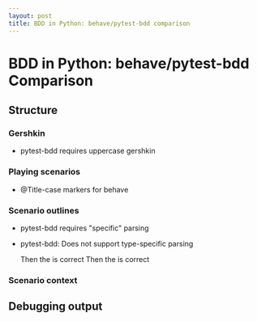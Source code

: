 ```yaml
---
layout: post
title: BDD in Python: behave/pytest-bdd comparison
---
```


# BDD in Python: behave/pytest-bdd Comparison

## Structure
### Gershkin
- pytest-bdd requires uppercase gershkin
### Playing scenarios
- @Title-case markers for behave

### Scenario outlines
- pytest-bdd requires "specific" parsing
- pytest-bdd: Does not support type-specific parsing
  
  Then the <total> is correct
  Then the <play> is correct

### Scenario context

## Debugging output
